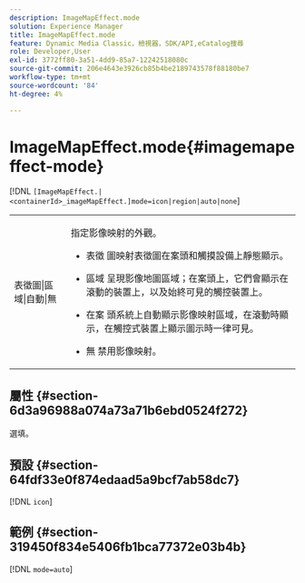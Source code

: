 ```yaml
---
description: ImageMapEffect.mode
solution: Experience Manager
title: ImageMapEffect.mode
feature: Dynamic Media Classic，檢視器，SDK/API,eCatalog搜尋
role: Developer,User
exl-id: 3772ff80-3a51-4dd9-85a7-12242518080c
source-git-commit: 206e4643e3926cb85b4be2189743578f88180be7
workflow-type: tm+mt
source-wordcount: '84'
ht-degree: 4%

---
```


# ImageMapEffect.mode{#imagemapeffect-mode}

[!DNL `[ImageMapEffect.|<containerId>_imageMapEffect.]mode=icon|region|auto|none`]

<table id="table_4A3D7D66D76A403199303155318D0DE1"> 
 <tbody> 
  <tr> 
   <td colname="col1"> <p> <span class="codeph"> 表徵圖|區域|自動|無  </span> </p> </td> 
   <td colname="col2"> <p>指定影像映射的外觀。 </p> <p> 
     <ul id="ul_DDA49C152718486E853213E6FC2182B2"> 
      <li id="li_18F86AB4D2F544319CCDF7BE376ABA53"> <p> <span class="codeph"> 表徵 </span> 圖映射表徵圖在案頭和觸摸設備上靜態顯示。 </p> </li> 
      <li id="li_F8832681CDD6456E9147A37C99BAFFED"> <p> <span class="codeph"> 區域 </span> 呈現影像地圖區域；在案頭上，它們會顯示在滾動的裝置上，以及始終可見的觸控裝置上。 </p> </li> 
      <li id="li_9F7DD686E8104AEB944505363F433C0F"> <p> <span class="codeph"> 在案 </span> 頭系統上自動顯示影像映射區域，在滾動時顯示，在觸控式裝置上顯示圖示時一律可見。 </p> </li> 
      <li id="li_7CB644F3A029480293B46F44FF8D03B6"> <p> <span class="codeph"> 無 </span> 禁用影像映射。 </p> </li> 
     </ul> </p> </td> 
  </tr> 
 </tbody> 
</table>

## 屬性 {#section-6d3a96988a074a73a71b6ebd0524f272}

選填。

## 預設 {#section-64fdf33e0f874edaad5a9bcf7ab58dc7}

[!DNL `icon`]

## 範例 {#section-319450f834e5406fb1bca77372e03b4b}

[!DNL `mode=auto`]
